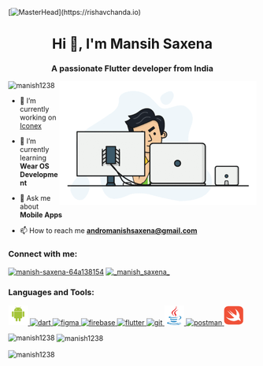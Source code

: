 [![MasterHead](https://1.bp.blogspot.com/-7A4WynwLsM...)](https://rishavchanda.io)
<h1 align="center">Hi 👋, I'm Mansih Saxena</h1>
<h3 align="center">A passionate Flutter developer from India</h3>
<img align="right" alt="Coding" width="400" src="https://raw.githubusercontent.com/rajpratyush/rajpratyush/master/me_1.gif">


<p align="left"> <img src="https://komarev.com/ghpvc/?username=manish1238&label=Profile%20views&color=0e75b6&style=flat" alt="manish1238" /> </p>

- 🔭 I’m currently working on [Iconex](https://play.google.com/store/apps/details?id=pwddelhi.gov)

- 🌱 I’m currently learning **Wear OS Development**

- 💬 Ask me about **Mobile Apps**

- 📫 How to reach me **andromanishsaxena@gmail.com**

<h3 align="left">Connect with me:</h3>
<p align="left">
<a href="https://linkedin.com/in/manish-saxena-64a138154" target="blank"><img align="center" src="https://raw.githubusercontent.com/rahuldkjain/github-profile-readme-generator/master/src/images/icons/Social/linked-in-alt.svg" alt="manish-saxena-64a138154" height="30" width="40" /></a>
<a href="https://instagram.com/_manish_saxena_" target="blank"><img align="center" src="https://raw.githubusercontent.com/rahuldkjain/github-profile-readme-generator/master/src/images/icons/Social/instagram.svg" alt="_manish_saxena_" height="30" width="40" /></a>
</p>

<h3 align="left">Languages and Tools:</h3>
<p align="left"> <a href="https://developer.android.com" target="_blank" rel="noreferrer"> <img src="https://raw.githubusercontent.com/devicons/devicon/master/icons/android/android-original-wordmark.svg" alt="android" width="40" height="40"/> </a> <a href="https://dart.dev" target="_blank" rel="noreferrer"> <img src="https://www.vectorlogo.zone/logos/dartlang/dartlang-icon.svg" alt="dart" width="40" height="40"/> </a> <a href="https://www.figma.com/" target="_blank" rel="noreferrer"> <img src="https://www.vectorlogo.zone/logos/figma/figma-icon.svg" alt="figma" width="40" height="40"/> </a> <a href="https://firebase.google.com/" target="_blank" rel="noreferrer"> <img src="https://www.vectorlogo.zone/logos/firebase/firebase-icon.svg" alt="firebase" width="40" height="40"/> </a> <a href="https://flutter.dev" target="_blank" rel="noreferrer"> <img src="https://www.vectorlogo.zone/logos/flutterio/flutterio-icon.svg" alt="flutter" width="40" height="40"/> </a> <a href="https://git-scm.com/" target="_blank" rel="noreferrer"> <img src="https://www.vectorlogo.zone/logos/git-scm/git-scm-icon.svg" alt="git" width="40" height="40"/> </a> <a href="https://www.java.com" target="_blank" rel="noreferrer"> <img src="https://raw.githubusercontent.com/devicons/devicon/master/icons/java/java-original.svg" alt="java" width="40" height="40"/> </a> <a href="https://postman.com" target="_blank" rel="noreferrer"> <img src="https://www.vectorlogo.zone/logos/getpostman/getpostman-icon.svg" alt="postman" width="40" height="40"/> </a> <a href="https://developer.apple.com/swift/" target="_blank" rel="noreferrer"> <img src="https://raw.githubusercontent.com/devicons/devicon/master/icons/swift/swift-original.svg" alt="swift" width="40" height="40"/> </a> </p>

<p><img align="left" src="https://github-readme-stats.vercel.app/api/top-langs?username=manish1238&show_icons=true&locale=en&layout=compact" alt="manish1238" /></p>

<p>&nbsp;<img align="center" src="https://github-readme-stats.vercel.app/api?username=manish1238&show_icons=true&locale=en" alt="manish1238" /></p>

<p><img align="center" src="https://github-readme-streak-stats.herokuapp.com/?user=manish1238&" alt="manish1238" /></p>
